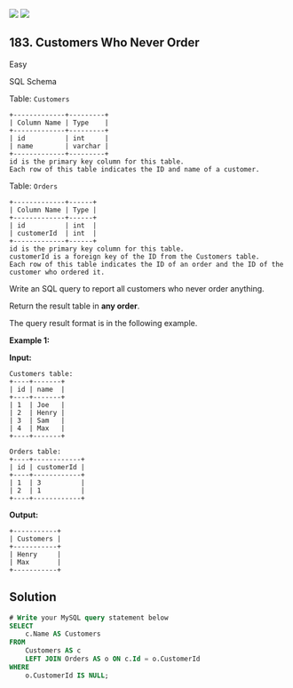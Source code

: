[![](https://img.shields.io/github/stars/javadev/LeetCode-in-Java?label=Stars&style=flat-square)](https://github.com/javadev/LeetCode-in-Java)
[![](https://img.shields.io/github/forks/javadev/LeetCode-in-Java?label=Fork%20me%20on%20GitHub%20&style=flat-square)](https://github.com/javadev/LeetCode-in-Java/fork)

## 183\. Customers Who Never Order

Easy

SQL Schema

Table: `Customers`

    +-------------+---------+
    | Column Name | Type    |
    +-------------+---------+
    | id          | int     |
    | name        | varchar |
    +-------------+---------+
    id is the primary key column for this table.
    Each row of this table indicates the ID and name of a customer. 

Table: `Orders`

    +-------------+------+
    | Column Name | Type |
    +-------------+------+
    | id          | int  |
    | customerId  | int  |
    +-------------+------+
    id is the primary key column for this table.
    customerId is a foreign key of the ID from the Customers table.
    Each row of this table indicates the ID of an order and the ID of the customer who ordered it. 

Write an SQL query to report all customers who never order anything.

Return the result table in **any order**.

The query result format is in the following example.

**Example 1:**

**Input:**

    Customers table:
    +----+-------+
    | id | name  |
    +----+-------+
    | 1  | Joe   |
    | 2  | Henry |
    | 3  | Sam   |
    | 4  | Max   |
    +----+-------+

    Orders table:
    +----+------------+
    | id | customerId |
    +----+------------+
    | 1  | 3          |
    | 2  | 1          |
    +----+------------+

**Output:**

    +-----------+
    | Customers |
    +-----------+
    | Henry     |
    | Max       |
    +-----------+

## Solution

```sql
# Write your MySQL query statement below
SELECT
    c.Name AS Customers
FROM
    Customers AS c
    LEFT JOIN Orders AS o ON c.Id = o.CustomerId
WHERE
    o.CustomerId IS NULL;
```